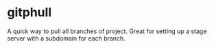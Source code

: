 gitphull
========

A quick way to pull all branches of project. Great for setting up a stage server with a subdomain for each branch.